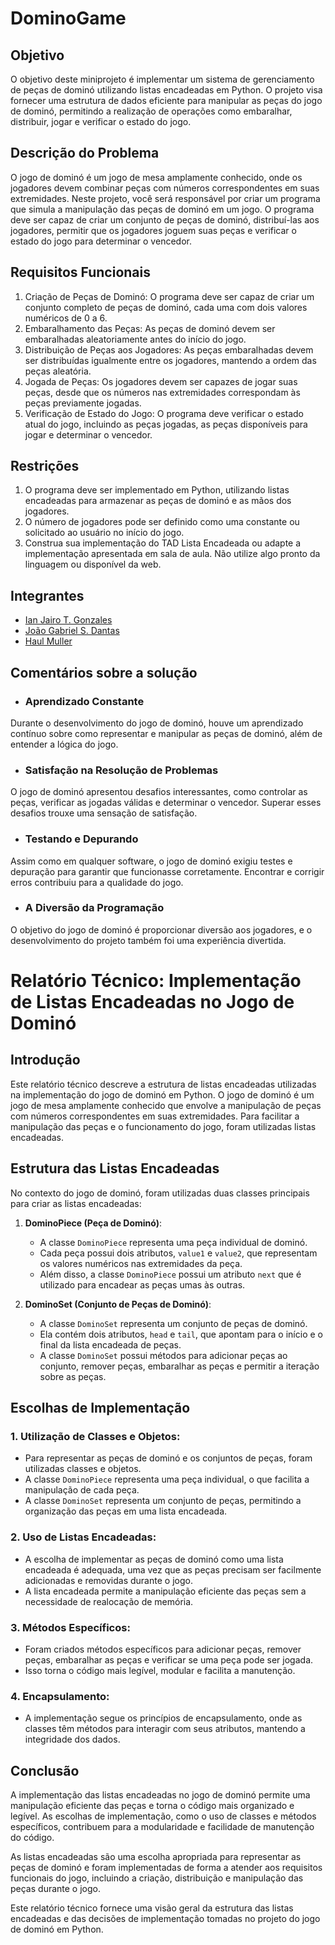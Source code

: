 # DominoGame

## Objetivo
O objetivo deste miniprojeto é implementar um sistema de gerenciamento de peças de dominó utilizando listas encadeadas em Python. O projeto visa fornecer uma estrutura de dados eficiente para manipular as peças do jogo de dominó, permitindo
a realização de operações como embaralhar, distribuir, jogar e verificar o estado do jogo.

## Descrição do Problema
O jogo de dominó é um jogo de mesa amplamente conhecido, onde os jogadores devem combinar peças com números
correspondentes em suas extremidades. Neste projeto, você será responsável por criar um programa que simula a
manipulação das peças de dominó em um jogo. O programa deve ser capaz de criar um conjunto de peças de dominó,
distribuí-las aos jogadores, permitir que os jogadores joguem suas peças e verificar o estado do jogo para determinar o
vencedor.

## Requisitos Funcionais
1. Criação de Peças de Dominó: O programa deve ser capaz de criar um conjunto completo de peças de dominó, cada uma
com dois valores numéricos de 0 a 6.
2. Embaralhamento das Peças: As peças de dominó devem ser embaralhadas aleatoriamente antes do início do jogo.
3. Distribuição de Peças aos Jogadores: As peças embaralhadas devem ser distribuídas igualmente entre os jogadores,
mantendo a ordem das peças aleatória.
4. Jogada de Peças: Os jogadores devem ser capazes de jogar suas peças, desde que os números nas extremidades
correspondam às peças previamente jogadas.
5. Verificação de Estado do Jogo: O programa deve verificar o estado atual do jogo, incluindo as peças jogadas, as peças
disponíveis para jogar e determinar o vencedor.


## Restrições
1. O programa deve ser implementado em Python, utilizando listas encadeadas para armazenar as peças de dominó e as
mãos dos jogadores.
2. O número de jogadores pode ser definido como uma constante ou solicitado ao usuário no início do jogo.
3. Construa sua implementação do TAD Lista Encadeada ou adapte a implementação apresentada em sala de aula. Não
utilize algo pronto da linguagem ou disponível da web.

## Integrantes
* [Ian Jairo T. Gonzales](github.com/IanJairo)
* [João Gabriel S. Dantas](github.com/gabrielDantas10)
* [Haul Muller](https://github.com/HaulMuller)

## Comentários sobre a solução
* ### Aprendizado Constante

Durante o desenvolvimento do jogo de dominó, houve um aprendizado contínuo sobre como representar e manipular as peças de dominó, além de entender a lógica do jogo.

* ### Satisfação na Resolução de Problemas

O jogo de dominó apresentou desafios interessantes, como controlar as peças, verificar as jogadas válidas e determinar o vencedor. Superar esses desafios trouxe uma sensação de satisfação.

* ### Testando e Depurando
Assim como em qualquer software, o jogo de dominó exigiu testes e depuração para garantir que funcionasse corretamente. Encontrar e corrigir erros contribuiu para a qualidade do jogo.

* ### A Diversão da Programação

O objetivo do jogo de dominó é proporcionar diversão aos jogadores, e o desenvolvimento do projeto também foi uma experiência divertida.

# Relatório Técnico: Implementação de Listas Encadeadas no Jogo de Dominó

## Introdução

Este relatório técnico descreve a estrutura de listas encadeadas utilizadas na implementação do jogo de dominó em Python. O jogo de dominó é um jogo de mesa amplamente conhecido que envolve a manipulação de peças com números correspondentes em suas extremidades. Para facilitar a manipulação das peças e o funcionamento do jogo, foram utilizadas listas encadeadas.

## Estrutura das Listas Encadeadas

No contexto do jogo de dominó, foram utilizadas duas classes principais para criar as listas encadeadas:

1. **DominoPiece (Peça de Dominó)**:
   - A classe `DominoPiece` representa uma peça individual de dominó.
   - Cada peça possui dois atributos, `value1` e `value2`, que representam os valores numéricos nas extremidades da peça.
   - Além disso, a classe `DominoPiece` possui um atributo `next` que é utilizado para encadear as peças umas às outras.

2. **DominoSet (Conjunto de Peças de Dominó)**:
   - A classe `DominoSet` representa um conjunto de peças de dominó.
   - Ela contém dois atributos, `head` e `tail`, que apontam para o início e o final da lista encadeada de peças.
   - A classe `DominoSet` possui métodos para adicionar peças ao conjunto, remover peças, embaralhar as peças e permitir a iteração sobre as peças.

## Escolhas de Implementação

### 1. Utilização de Classes e Objetos:
   - Para representar as peças de dominó e os conjuntos de peças, foram utilizadas classes e objetos.
   - A classe `DominoPiece` representa uma peça individual, o que facilita a manipulação de cada peça.
   - A classe `DominoSet` representa um conjunto de peças, permitindo a organização das peças em uma lista encadeada.

### 2. Uso de Listas Encadeadas:
   - A escolha de implementar as peças de dominó como uma lista encadeada é adequada, uma vez que as peças precisam ser facilmente adicionadas e removidas durante o jogo.
   - A lista encadeada permite a manipulação eficiente das peças sem a necessidade de realocação de memória.

### 3. Métodos Específicos:
   - Foram criados métodos específicos para adicionar peças, remover peças, embaralhar as peças e verificar se uma peça pode ser jogada.
   - Isso torna o código mais legível, modular e facilita a manutenção.

### 4. Encapsulamento:
   - A implementação segue os princípios de encapsulamento, onde as classes têm métodos para interagir com seus atributos, mantendo a integridade dos dados.

## Conclusão

A implementação das listas encadeadas no jogo de dominó permite uma manipulação eficiente das peças e torna o código mais organizado e legível. As escolhas de implementação, como o uso de classes e métodos específicos, contribuem para a modularidade e facilidade de manutenção do código.

As listas encadeadas são uma escolha apropriada para representar as peças de dominó e foram implementadas de forma a atender aos requisitos funcionais do jogo, incluindo a criação, distribuição e manipulação das peças durante o jogo.

Este relatório técnico fornece uma visão geral da estrutura das listas encadeadas e das decisões de implementação tomadas no projeto do jogo de dominó em Python.